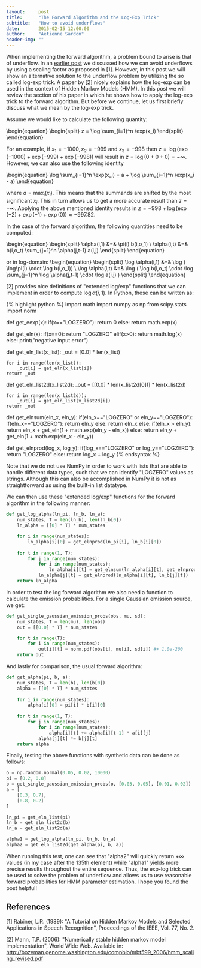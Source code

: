 ```yaml
---
layout:     post
title:      "The Forward Algorithm and the Log-Exp Trick"
subtitle:   "How to avoid underflows"
date:       2015-02-15 12:00:00
author:     "Aetienne Sardon"
header-img: ""
---
```

When implementing the forward algorithm, a problem bound to arise is that of underflow. 
In an [earlier post](http://asardon.github.io/2015/01/23/Baum-Welch-Algorithm-Part-2/) we discussed
how we can avoid underflows by using a scaling factor as proposed in [1]. However,
in this post we will show an alternative solution to the underflow problem by utilizing the
so called log-exp trick. A paper by [2] nicely explains how the log-exp can
be used in the context of Hidden Markov Models (HMM). In this post we will review the section of
his paper in which he shows how to apply the log-exp trick to the forward algorithm. But before we
continue, let us first briefly discuss what we mean by the log-exp trick.

Assume we would like to calculate the following quantity:

\begin{equation}
\begin{split}
z = \log \sum_{i=1}^n \exp(x_i)
\end{split}
\end{equation}

For an example, if $x_1=-1000, x_2=-999$ and $x_3=-998$ then $z=\log (\exp(-1000) + \exp(-999) + \exp(-998) )$ will result in $z=\log (0 + 0 + 0 )=-\infty$. However, we can also use the following identity

\begin{equation}
\log \sum_{i=1}^n \exp(x_i) = a + \log \sum_{i=1}^n \exp(x_i - a)
\end{equation}

where $a=\max_i(x_i)$. This means that the summands are shifted by the most significant $x_i$. This in turn allows us to get a more accurate result than $z=-\infty$. Applying the above mentioned identity results in $z=-998 + \log ( \exp(-2) + \exp(-1) + \exp(0) )\approx-997.82$.

In the case of the forward algorithm, the following quantities need to be computed:

\begin{equation}
\begin{split}
\alpha(i,1) &=& \pi(i) b(i,o_1) \\
\alpha(i,t) &=& b(i,o_t) \sum_{j=1}^n \alpha(j,t-1) a(i,j)
\end{split}
\end{equation}

or in log-domain:
\begin{equation}
\begin{split}
\log \alpha(i,1) &=& \log ( \log\pi(i) \cdot \log b(i,o_1)) \\
\log  \alpha(i,t) &=& \log ( \log b(i,o_t) \cdot \log \sum_{j=1}^n \log \alpha(j,t-1) \cdot \log a(i,j) )
\end{split}
\end{equation}

[2] provides nice definitions of "extended log/exp" functions that we can implement in order to compute $\log \alpha(i,1)$. In Python, these can be written as:

{% highlight python %}
import math
import numpy as np
from scipy.stats import norm

def get_eexp(x):
	if(x=="LOGZERO"):
		return 0
	else:
		return math.exp(x)
		
def get_eln(x):
	if(x==0):
		return "LOGZERO"
	elif(x>0):
		return math.log(x)
	else:
		print("negative input error")

def get_eln_list(x_list):
	_out = [0.0] * len(x_list)
	
	for i in range(len(x_list)):
		_out[i] = get_eln(x_list[i])
	return _out
	
def get_eln_list2d(x_list2d):
	_out = [[0.0] * len(x_list2d[0])] * len(x_list2d)
	
	for i in range(len(x_list2d)):
		_out[i] = get_eln_list(x_list2d[i])
	return _out

def get_elnsum(eln_x, eln_y):
	if(eln_x=="LOGZERO" or eln_y=="LOGZERO"):
		if(eln_x=="LOGZERO"):
			return eln_y
		else:
			return eln_x
	else:
		if(eln_x > eln_y):
			return eln_x + get_eln(1 + math.exp(eln_y - eln_x))
		else:
			return eln_y + get_eln(1 + math.exp(eln_x - eln_y))

def get_elnprod(log_x, log_y):
	if(log_x=="LOGZERO" or log_y=="LOGZERO"):
		return "LOGZERO"
	else:
		return log_x + log_y
{% endsyntax %}

Note that we do not use NumPy in order to work with lists that are able to handle different data types, such that we can identify "LOGZERO" values as strings. Although this can also be accomplished in NumPy it is not as straightforward as using the built-in list datatype. 

We can then use these "extended log/exp" functions for the forward algorithm in the following manner:

~~~ python
def get_log_alpha(ln_pi, ln_b, ln_a):
	num_states, T = len(ln_b), len(ln_b[0])
	ln_alpha = [[0] * T] * num_states 

	for i in range(num_states):
		ln_alpha[i][0] = get_elnprod(ln_pi[i], ln_b[i][0])
		
	for t in range(1, T):
		for j in range(num_states):
			for i in range(num_states):
				ln_alpha[i][t] = get_elnsum(ln_alpha[i][t], get_elnprod(ln_alpha[i][t-1], ln_a[i][j]))
			ln_alpha[j][t] = get_elnprod(ln_alpha[i][t], ln_b[j][t])
	return ln_alpha
~~~

In order to test the log forward algorithm we also need a function to calculate the emission probabilities. For a single Gaussian emission source, we get:

~~~ python
def get_single_gaussian_emission_probs(obs, mu, sd):
	num_states, T = len(mu), len(obs)
	out = [[0.0] * T] * num_states 

	for t in range(T):
		for i in range(num_states):
			out[i][t] = norm.pdf(obs[t], mu[i], sd[i]) #+ 1.0e-200
	return out
~~~

And lastly for comparison, the usual forward algorithm:

~~~ python
def get_alpha(pi, b, a):
	num_states, T = len(b), len(b[0])
	alpha = [[0] * T] * num_states 
	
	for i in range(num_states):
		alpha[i][0] = pi[i] * b[i][0]
		
	for t in range(1, T):
		for j in range(num_states):
			for i in range(num_states):
				alpha[i][t] += alpha[i][t-1] * a[i][j]
			alpha[j][t] *= b[j][t]
	return alpha    
~~~
	   
Finally, testing the above functions with synthetic data can be done as follows:

~~~ python
o = np.random.normal(0.05, 0.02, 10000)
pi = [0.2, 0.8]
b = get_single_gaussian_emission_probs(o, [0.03, 0.05], [0.01, 0.02]) 
a = [
	[0.3, 0.7],
	[0.8, 0.2]
]

ln_pi = get_eln_list(pi)
ln_b = get_eln_list2d(b)
ln_a = get_eln_list2d(a)

alpha1 = get_log_alpha(ln_pi, ln_b, ln_a)
alpha2 = get_eln_list2d(get_alpha(pi, b, a))
~~~

When running this test, one can see that "alpha2" will quickly return $+\infty$ values (in my case after the 135th element) while "alpha1" yields more precise results throughout the entire sequence. Thus, the exp-log trick can be used to solve the problem of underflow and allows us to use reasonable forward probabilities for HMM parameter estimation. I hope you found the post helpful!

## References
[1] Rabiner, L.R. (1989): "A Tutorial on Hidden Markov Models and Selected Applications in Speech Recognition", Proceedings of the IEEE, Vol. 77, No. 2.

[2] Mann, T.P. (2006): "Numerically stable hidden markov model implementation", World Wide Web. Available in: http://bozeman.genome.washington.edu/compbio/mbt599_2006/hmm_scaling_revised.pdf